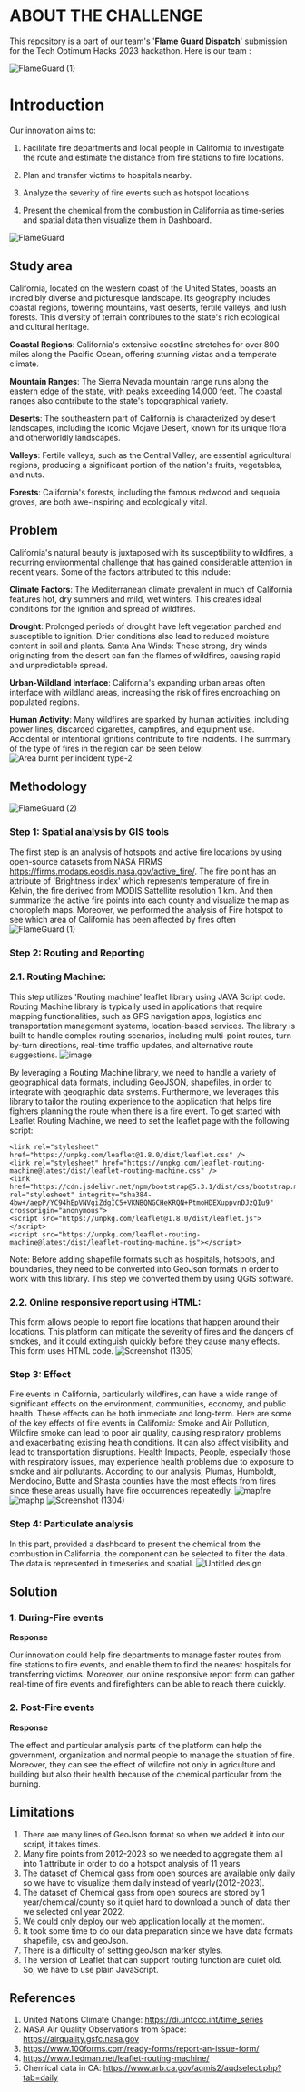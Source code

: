 # ABOUT THE CHALLENGE 

This repository is a part of our team's '<b>Flame Guard Dispatch</b>' submission for the Tech Optimum Hacks 2023 hackathon. 
Here is our team : 

![FlameGuard (1)](https://github.com/YanikaD/FlameGuardDispatch/assets/72496335/0c303262-64a9-4f33-838e-a5e5d66e9501)

# Introduction
Our innovation aims to:

1. Facilitate fire departments and local people in California to investigate the route and estimate the distance from fire stations to fire locations.

2. Plan and transfer victims to hospitals nearby.
   
3. Analyze the severity of fire events such as hotspot locations
   
4. Present the chemical from the combustion in California as time-series and spatial data then visualize them in Dashboard.
   
![FlameGuard](https://github.com/YanikaD/FlameGuardDispatch/assets/72496335/85573888-ddcc-4cad-b8a9-c76bac9f00d2)

## Study area

California, located on the western coast of the United States, boasts an incredibly diverse and picturesque landscape. Its geography includes coastal regions, towering mountains, vast deserts, fertile valleys, and lush forests. This diversity of terrain contributes to the state's rich ecological and cultural heritage.

**Coastal Regions**: California's extensive coastline stretches for over 800 miles along the Pacific Ocean, offering stunning vistas and a temperate climate.

**Mountain Ranges**: The Sierra Nevada mountain range runs along the eastern edge of the state, with peaks exceeding 14,000 feet. The coastal ranges also contribute to the state's topographical variety.

**Deserts**: The southeastern part of California is characterized by desert landscapes, including the iconic Mojave Desert, known for its unique flora and otherworldly landscapes.

**Valleys**: Fertile valleys, such as the Central Valley, are essential agricultural regions, producing a significant portion of the nation's fruits, vegetables, and nuts.

**Forests**: California's forests, including the famous redwood and sequoia groves, are both awe-inspiring and ecologically vital.

## Problem

California's natural beauty is juxtaposed with its susceptibility to wildfires, a recurring environmental challenge that has gained considerable attention in recent years. Some of the factors attributed to this include: 

**Climate Factors**: The Mediterranean climate prevalent in much of California features hot, dry summers and mild, wet winters. This creates ideal conditions for the ignition and spread of wildfires.

**Drought**: Prolonged periods of drought have left vegetation parched and susceptible to ignition. Drier conditions also lead to reduced moisture content in soil and plants.
Santa Ana Winds: These strong, dry winds originating from the desert can fan the flames of wildfires, causing rapid and unpredictable spread.

**Urban-Wildland Interface**: California's expanding urban areas often interface with wildland areas, increasing the risk of fires encroaching on populated regions.

**Human Activity**: Many wildfires are sparked by human activities, including power lines, discarded cigarettes, campfires, and equipment use. Accidental or intentional ignitions contribute to fire incidents.
The summary of the type of fires in the region can be seen below:
![Area burnt per incident type-2](https://github.com/YanikaD/FlameGuardDispatch/assets/72496335/9cceff05-c3c4-4ed1-9212-3131fadb0df3)


## Methodology
![FlameGuard (2)](https://github.com/YanikaD/FlameGuardDispatch/assets/72496335/1e2cb0c3-41c3-4897-a9d7-1aebc676fb12)

### Step 1: Spatial analysis by GIS tools
The first step is an analysis of hotspots and active fire locations by using open-source datasets from NASA FIRMS https://firms.modaps.eosdis.nasa.gov/active_fire/. The fire point has an attribute of 'Brightness index' which represents temperature of fire in Kelvin, the fire derived from MODIS Sattellite resolution 1 km. And then summarize the active fire points into each county and visualize the map as choropleth maps. Moreover, we performed the analysis of Fire hotspot to see which area of California has been affected by fires often
![FlameGuard (1)](https://github.com/YanikaD/FlameGuardDispatch/assets/119694198/ebce3228-8199-4c6f-9c4d-52b10922ffe5)

### Step 2: Routing and Reporting
### 2.1. Routing Machine: 
This step utilizes 'Routing machine' leaflet library using JAVA Script code. Routing Machine library is typically used in applications that require mapping functionalities, such as GPS navigation apps, logistics and transportation management systems, location-based services. The library is built to handle complex routing scenarios, including multi-point routes, turn-by-turn directions, real-time traffic updates, and alternative route suggestions.
![image](https://github.com/YanikaD/FlameGuardDispatch/assets/119694198/88b62dfd-4477-44d0-9409-115dd14251f9)

By leveraging a Routing Machine library, we need to handle a variety of geographical data formats, including GeoJSON, shapefiles, in order to integrate with geographic data systems.
Furthermore, we leverages this library to tailor the routing experience to the application that helps fire fighters planning the route when there is a fire event.
To get started with Leaflet Routing Machine, we need to set the leaflet page with the following script:
```
<link rel="stylesheet" href="https://unpkg.com/leaflet@1.8.0/dist/leaflet.css" />
<link rel="stylesheet" href="https://unpkg.com/leaflet-routing-machine@latest/dist/leaflet-routing-machine.css" />
<link href="https://cdn.jsdelivr.net/npm/bootstrap@5.3.1/dist/css/bootstrap.min.css" rel="stylesheet" integrity="sha384-4bw+/aepP/YC94hEpVNVgiZdgIC5+VKNBQNGCHeKRQN+PtmoHDEXuppvnDJzQIu9" crossorigin="anonymous">
<script src="https://unpkg.com/leaflet@1.8.0/dist/leaflet.js"></script>
<script src="https://unpkg.com/leaflet-routing-machine@latest/dist/leaflet-routing-machine.js"></script>
```
Note: Before adding shapefile formats such as hospitals, hotspots, and boundaries, they need to be converted into GeoJson formats in order to work with this library. This step we converted them by using QGIS software.

### 2.2. Online responsive report using HTML:
This form allows people to report fire locations that happen around their locations. This platform can mitigate the severity of fires and the dangers of smokes, and it could extinguish quickly before they cause many effects. This form uses HTML code.
![Screenshot (1305)](https://github.com/YanikaD/FlameGuardDispatch/assets/119694198/59b46bc5-bc7d-4510-b7c4-cc07f9dfdb96)

### Step 3: Effect
Fire events in California, particularly wildfires, can have a wide range of significant effects on the environment, communities, economy, and public health. These effects can be both immediate and long-term. Here are some of the key effects of fire events in California:
Smoke and Air Pollution, Wildfire smoke can lead to poor air quality, causing respiratory problems and exacerbating existing health conditions. It can also affect visibility and lead to transportation disruptions.
Health Impacts, People, especially those with respiratory issues, may experience health problems due to exposure to smoke and air pollutants.
According to our analysis, Plumas, Humboldt, Mendocino, Butte and Shasta counties have the most effects from fires since these areas usually have fire occurrences repeatedly.
![mapfre](https://github.com/YanikaD/FlameGuardDispatch/assets/119694198/f10a6f5d-4f8c-410c-8e54-18cfeca03551)
![maphp](https://github.com/YanikaD/FlameGuardDispatch/assets/119694198/ec126174-e9c5-4502-96eb-76ccf7a46649)
![Screenshot (1304)](https://github.com/YanikaD/FlameGuardDispatch/assets/119694198/b433a153-90de-4d3a-85b2-8ef16efe8f09)

### Step 4: Particulate analysis
In this part, provided a dashboard to present the chemical from the combustion in California. the component can be selected to filter the data. The data is represented in timeseries and spatial.
![Untitled design](https://github.com/YanikaD/FlameGuardDispatch/assets/42495494/617524f5-cf1c-4a5f-8f54-a2963d893c5b)

## Solution

### 1. During-Fire events

<b>Response</b>

Our innovation could help fire departments to manage faster routes from fire stations to fire events, and enable them to find the nearest hospitals for transferring victims. Moreover, our online responsive report form can gather real-time of fire events and firefighters can be able to reach there quickly.

### 2. Post-Fire events

<b>Response</b>

The effect and particular analysis parts of the platform can help the government, organization and normal people to manage the situation of fire. Moreover, they can see the effect of wildfire not only in agriculture and building but also their health because of the chemical particular from the burning.


## Limitations
1. There are many lines of GeoJson format so when we added it into our script, it takes times.
2. Many fire points from 2012-2023 so we needed to aggregate them all into 1 attribute in order to do a hotspot analysis of 11 years
3. The dataset of Chemical gass from open sources are available only daily so we have to visualize them daily instead of yearly(2012-2023).
4. The dataset of Chemical gass from open sourecs are stored by 1 year/chemical/county so it quiet hard to download a bunch of data then we selected onl year 2022.
5. We could only deploy our web application locally at the moment.
6. It took some time to do our data preparation since we have data formats shapefile, csv and geoJson.
7. There is a difficulty of setting geoJson marker styles.
8. The version of Leaflet that can support routing function are quiet old. So, we have to use plain JavaScript.



## References
1. United Nations Climate Change: https://di.unfccc.int/time_series
2. NASA Air Quality Observations from Space: https://airquality.gsfc.nasa.gov
3. https://www.100forms.com/ready-forms/report-an-issue-form/
4. https://www.liedman.net/leaflet-routing-machine/
5. Chemical data in CA: https://www.arb.ca.gov/aqmis2/aqdselect.php?tab=daily





